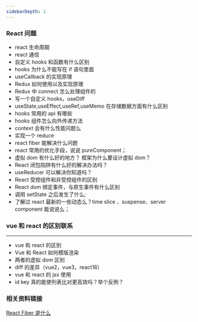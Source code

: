 ```yaml
---
sidebarDepth: 1
---
```


### React 问题

- react 生命周期
- react 通信
- 自定义 hooks 和函数有什么区别
- hooks 为什么不能写在 if 语句里面
- useCallback 的实现原理
- Redux 如何使用以及实现原理
- Redux 中 connect 怎么处理组件的
- 写一个自定义 hooks，useDiff
- useState,useEffect,useRef,useMemo 在存储数据方面有什么区别
- hooks 常用的 api 有哪些
- hooks 组件怎么向外传递方法
- context 会有什么性能问题么
- 实现一个 reduce
- react fiber 能解决什么问题
- react 常用的优化手段，说说 pureComponent；
- 虚拟 dom 有什么好的地方？ 框架为什么要设计虚拟 dom？
- React 闭包陷阱有什么好的解决办法吗？
- useReducer 可以解决你知道吗？
- React 受控组件和非受控组件的区别
- React dom 绑定事件，与原生事件有什么区别
- 调用 setState 之后发生了什么;
- 了解过 react 最新的一些动态么？time slice 、suspense、server component 能说说么；

### vue 和 react 的区别联系

---

- vue 和 react 的区别
- Vue 和 React 如何模版渲染
- 两者的虚拟 dom 区别
- diff 的差异（vue2，vue3，react16）
- vue 和 react 的 jsx 使用
- id key 真的能使列表比对更高效吗？举个反例？

### 相关资料链接

[React Fiber 是什么](https://zhuanlan.zhihu.com/p/26027085)
